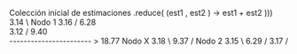 
Colección inicial de estimaciones
.reduce( (est1 , est2 ) -> est1 + est2 )))
3.14 \                                          Nodo 1
3.16 /    6.28 \
3.12           / 9.40   \
-----------------------  > 18.77                                Nodo X
3.18           \ 9.37   /                       Nodo 2
3.15 \    6.29 /
3.17 /